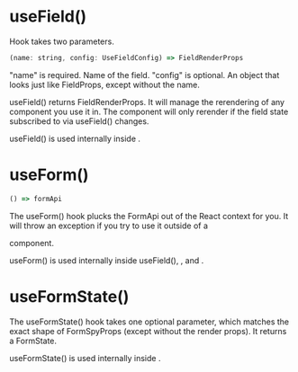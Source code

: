 # useField()
Hook takes two parameters.
```js
(name: string, config: UseFieldConfig) => FieldRenderProps
```
"name" is required. Name of the field.
"config" is optional. An object that looks just like FieldProps, except without the name.

useField() returns FieldRenderProps.
It will manage the rerendering of any component you use it in.
The component will only rerender if the field state subscribed to via useField() changes.

useField() is used internally inside <Field/>.

# useForm()

```js
() => formApi
```

The useForm() hook plucks the FormApi out of the React context for you.
It will throw an exception if you try to use it outside of a <Form/> component.

useForm() is used internally inside useField(), <Field/>, and <FormSpy/>.

# useFormState()
The useFormState() hook takes one optional parameter,
which matches the exact shape of FormSpyProps (except without the render props).
It returns a FormState.

useFormState() is used internally inside <FormSpy/>.
